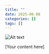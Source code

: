 ```yaml
---
title: ""
date: 2025-06-08
categories: []
tags: []
---
```


![Alt text](/assets/img/YYYY-MM-DD-filename.jpg)

[Your content here] 